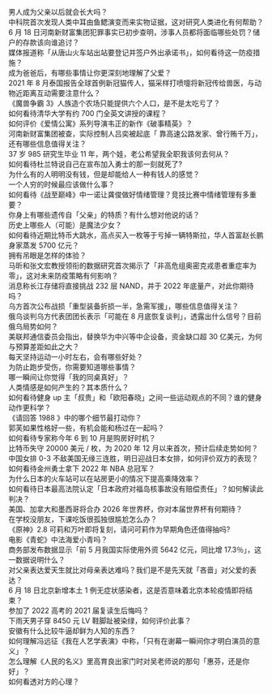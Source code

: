 男人成为父亲以后就会长大吗？  
中科院首次发现人类中耳由鱼鳃演变而来实物证据，这对研究人类进化有何帮助？  
6 月 18 日河南新财富集团犯罪事实已初步查明，涉事人员都将面临哪些处罚？储户的存款该向谁追讨？  
媒体报道称「从唐山火车站出站要登记并签户外出承诺书」，如何看待这一防疫措施？  
成为爸爸后，有哪些事情让你更深刻地理解了父爱？  
2021 年 8 月泰国报告全球首例新冠猫传人，猫采样打喷嚏将新冠传给兽医，与动物近距离互动需要注意什么？  
《魔兽争霸 3》人族造个农场只能提供六个人口，是不是太吃亏了？  
如何看待清华大学有约 700 门全英文讲授的课程？  
如何评价《爱情公寓》系列导演韦正的新作《破事精英》？  
河南新财富集团被查，实际控制人吕奕被起底「 靠高速公路发家、曾行贿千万」，还有哪些信息值得关注？  
37 岁 985 研究生毕业 11 年，两个娃，老公希望我全职我该何去何从？  
如何看待杜兰特说自己在宣布加入勇士的那一刻就死了?  
为什么有的人明明没有钱，但是却能给人一种有钱人的感觉？  
一个人穷的时候最应该做什么事？  
如何看待《战至巅峰》中一诺让龚俊做好情绪管理？竞技比赛中情绪管理有多重要？  
你身上有哪些遗传自「父亲」的特质？有什么想对他说的话？  
历史上哪些人（可能）是魔法少女？  
如何看待近期比特币大跳水，高点买入一枚等于亏掉一辆特斯拉，华人首富赵长鹏身家蒸发 5700 亿元？  
拥有吊眼是怎样的体验？  
马昕和张文宏教授领衔的数据研究首次揭示了「非高危组奥密克戎患者重症率为零」，这对未来防疫策略有何影响？  
消息称长江存储将直接挑战 232 层 NAND，并于 2022 年底量产，对此你期待吗？  
乌方首次公布战损「重型装备折损一半，急需军援」，哪些信息值得关注？  
俄乌谈判乌方代表团团长表示「可能在 8 月底恢复谈判」，透露出什么信号？目前俄乌局势如何？  
美联邦通信委员会指出，替换华为中兴等中企设备，资金缺口超 30 亿美元，为何与预算差距如此之大？  
每天坚持运动一小时左右，会有哪些好处？  
为防止跑步受伤，你需要知道哪些事情？  
哪一瞬间让你觉得「我的同桌真好」？  
人类情感是如何产生的？其本质什么？  
如何看待健身 up 主「叔贵」和「欧阳春晓」之间一些运动观点的不同？谁的健身动作更科学？  
《请回答 1988 》中的哪个细节最打动你？  
郭芙如果性格好一些，有机会能和杨过在一起吗？  
如何看待专家称今年 6 到 10 月是购房好时机？  
比特币失守 20000 美元 / 枚，为 2020 年 12 月以来首次，预计后续走势如何？  
中国女排 0-3 不敌美国无缘三连胜，明日迎战日本女排，如何评价双方的表现？  
如何看待金州勇士拿下 2022 年 NBA 总冠军？  
为什么日本的火车站可以在站房更小的情况下提高乘降效率？  
如何看待日本最高法院认定「日本政府对福岛核事故没有赔偿责任」？如何解读此判决？  
美国、加拿大和墨西哥将合办 2026 年世界杯，你对本届世界杯有何期待？  
在学校没朋友，下课吃饭很孤独很尴尬怎么办？  
《原神》2.8 可莉和万叶即将复刻，请问可莉作为早期角色还值得抽吗?  
电影《青蛇》中法海爱小青吗？  
商务部发布数据显示「前 5 月我国实际使用外资 5642 亿元，同比增 17.3％」，这一数据说明什么？  
对父亲表达爱天生就比对母亲表达难吗？我们是不是先天就「吝啬」对父爱的表达？  
6 月 18 日北京新增本土 1 例无症状感染者，这是否意味着北京本轮疫情即将结束？  
参加了 2022 高考的 2021 届复读生后悔吗？  
下雨天男子穿 8450 元 LV 鞋脚趾被染绿，如何评价此事？  
安徽有什么比较牛逼却鲜为人知的东西？  
如何理解冯远征《我在人艺学表演》中称，「只有在谢幕一瞬间你才明白演员的意义」？  
怎么理解《人民的名义》里高育良出家门时对吴老师说的那句「惠芬，还是你好」？  
如何看透对方的心理？  
